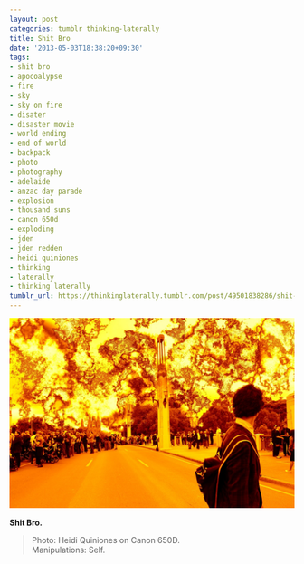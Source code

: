```yaml
---
layout: post
categories: tumblr thinking-laterally
title: Shit Bro
date: '2013-05-03T18:38:20+09:30'
tags:
- shit bro
- apocoalypse
- fire
- sky
- sky on fire
- disater
- disaster movie
- world ending
- end of world
- backpack
- photo
- photography
- adelaide
- anzac day parade
- explosion
- thousand suns
- canon 650d
- exploding
- jden
- jden redden
- heidi quiniones
- thinking
- laterally
- thinking laterally
tumblr_url: https://thinkinglaterally.tumblr.com/post/49501838286/shit-bro-photo-heidi-quiniones-on-canon-650d
---
```

 ![](/content/images/tumblr/thinking-laterally/tumblr_mm7tdw3xz51qh9he3o1_1280.jpg)  

**Shit Bro.**

> Photo: Heidi Quiniones on Canon 650D.  
> Manipulations: Self.

